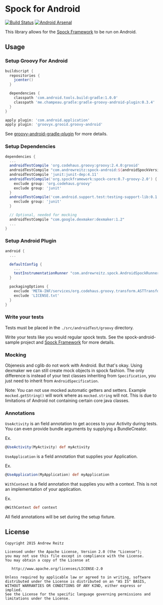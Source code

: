 # Spock for Android

[![Build Status](https://snap-ci.com/pieces029/android-spock/branch/master/build_image)](https://snap-ci.com/pieces029/android-spock/branch/master)
[![Android Arsenal](https://img.shields.io/badge/Android%20Arsenal-Spock%20for%20Android-brightgreen.svg?style=flat)](https://android-arsenal.com/details/1/1345)

This library allows for the [Spock Framework](//spockframework.org) to be run on Android.

## Usage

### Setup Groovy For Android

```groovy
buildscript {
  repositories {
    jcenter()
  }

  dependencies {
    classpath 'com.android.tools.build:gradle:1.0.0'
    classpath 'me.champeau.gradle:gradle-groovy-android-plugin:0.3.4'
  }
}

apply plugin: 'com.android.application'
apply plugin: 'groovyx.grooid.groovy-android'
```

See [groovy-android-gradle-plugin](//github.com/melix/groovy-android-gradle-plugin/) for more
details.

### Setup Dependencies

```groovy
dependencies {
  ...
  androidTestCompile 'org.codehaus.groovy:groovy:2.4.0:grooid'
  androidTestCompile "com.andrewreitz:spock-android:${androidSpockVersion}"
  androidTestCompile 'junit:junit-dep:4.11'
  androidTestCompile('org.spockframework:spock-core:0.7-groovy-2.0') {
    exclude group: 'org.codehaus.groovy'
    exclude group: 'junit'
  }
  androidTestCompile('com.android.support.test:testing-support-lib:0.1') {
    exclude group: 'junit'
  }

  // Optional, needed for mocking
  androidTestCompile "com.google.dexmaker:dexmaker:1.2"
  ...
}
```

### Setup Android Plugin

```groovy
android {
  ...

  defaultConfig {
    ...
    testInstrumentationRunner "com.andrewreitz.spock.AndroidSpockRunner"
  }

  packagingOptions {
    exclude 'META-INF/services/org.codehaus.groovy.transform.ASTTransformation'
    exclude 'LICENSE.txt'
  }
}
```

### Write your tests

Tests must be placed in the `./src/androidTest/groovy` directory.

Write your tests like you would regular spock tests. See the spock-android-sample project and
[Spock Framework](//spockframework.org) for more details.

### Mocking

Objenesis and cglib do not work with Android. But that's okay. Using dexmaker we can still create
mock objects in spock fashion. The only difference is instead of your test classes inheriting from
`Specification`, you just need to inherit from `AndroidSpecification`.

Note: You can not use mocked automatic getters and setters. Example `mocked.getString()` will work
where as `mocked.string` will not. This is due to limitations of Android not containing certain core
java classes.

### Annotations

`UseActivity` is an field annotation to get access to your Activity during tests. You can even
provide bundle arguments by supplying a BundleCreator.

Ex.
```groovy
@UseActivity(MyActivity) def myActivity
```

`UseApplication` is a field annotation that supplies your Application.

Ex.
```groovy
@UseApplication(MyApplication) def myApplication
```

`WithContext` is a field annotation that supplies you with a context. This is not an implementation of
your application.

Ex.
```groovy
@WithContext def context
```

All field annotations will be set during the setup fixture.

## License

    Copyright 2015 Andrew Reitz

    Licensed under the Apache License, Version 2.0 (the "License");
    you may not use this file except in compliance with the License.
    You may obtain a copy of the License at

       http://www.apache.org/licenses/LICENSE-2.0

    Unless required by applicable law or agreed to in writing, software
    distributed under the License is distributed on an "AS IS" BASIS,
    WITHOUT WARRANTIES OR CONDITIONS OF ANY KIND, either express or implied.
    See the License for the specific language governing permissions and
    limitations under the License.
